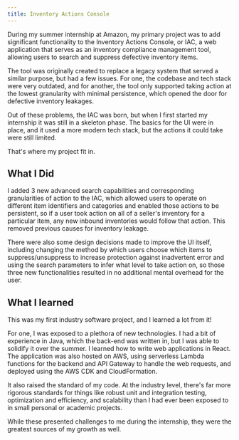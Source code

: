 ```yaml
---
title: Inventory Actions Console
---
```


During my summer internship at Amazon, my primary project was to add significant functionality to the Inventory Actions Console, or IAC, a web application that serves as an inventory compliance management tool, allowing users to search and suppress defective inventory items.

The tool was originally created to replace a legacy system that served a similar purpose, but had a few issues. For one, the codebase and tech stack were very outdated, and for another, the tool only supported taking action at the lowest granularity with minimal persistence, which opened the door for defective inventory leakages.

Out of these problems, the IAC was born, but when I first started my internship it was still in a skeleton phase. The basics for the UI were in place, and it used a more modern tech stack, but the actions it could take were still limited.

That's where my project fit in.

## What I Did

I added 3 new advanced search capabilities and corresponding granularities of action to the IAC, which allowed users to operate on different item identifiers and categories and enabled those actions to be persistent, so if a user took action on all of a seller's inventory for a particular item, any new inbound inventories would follow that action. This removed previous causes for inventory leakage.

There were also some design decisions made to improve the UI itself, including changing the method by which users choose which items to suppress/unsuppress to increase protection against inadvertent error and using the search parameters to infer what level to take action on, so those three new functionalities resulted in no additional mental overhead for the user.

## What I learned

This was my first industry software project, and I learned a lot from it! 

For one, I was exposed to a plethora of new technologies. I had a bit of experience in Java, which the back-end was written in, but I was able to solidify it over the summer. I learned how to write web applications in React. The application was also hosted on AWS, using serverless Lambda functions for the backend and API Gateway to handle the web requests, and deployed using the AWS CDK and CloudFormation.

It also raised the standard of my code. At the industry level, there's far more rigorous standards for things like robust unit and integration testing, optimization and efficiency, and scalability than I had ever been exposed to in small personal or academic projects.

While these presented challenges to me during the internship, they were the greatest sources of my growth as well.



